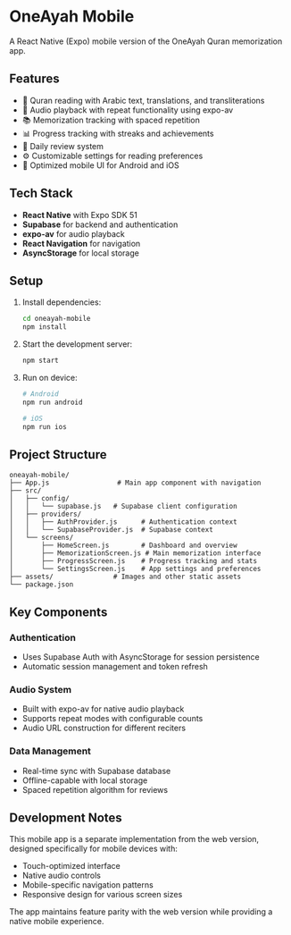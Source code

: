 # OneAyah Mobile

A React Native (Expo) mobile version of the OneAyah Quran memorization app.

## Features

- 📖 Quran reading with Arabic text, translations, and transliterations
- 🎵 Audio playback with repeat functionality using expo-av
- 📚 Memorization tracking with spaced repetition
- 📊 Progress tracking with streaks and achievements
- 🔄 Daily review system
- ⚙️ Customizable settings for reading preferences
- 📱 Optimized mobile UI for Android and iOS

## Tech Stack

- **React Native** with Expo SDK 51
- **Supabase** for backend and authentication
- **expo-av** for audio playback
- **React Navigation** for navigation
- **AsyncStorage** for local storage

## Setup

1. Install dependencies:
   ```bash
   cd oneayah-mobile
   npm install
   ```

2. Start the development server:
   ```bash
   npm start
   ```

3. Run on device:
   ```bash
   # Android
   npm run android
   
   # iOS  
   npm run ios
   ```

## Project Structure

```
oneayah-mobile/
├── App.js                 # Main app component with navigation
├── src/
│   ├── config/
│   │   └── supabase.js   # Supabase client configuration
│   ├── providers/
│   │   ├── AuthProvider.js      # Authentication context
│   │   └── SupabaseProvider.js  # Supabase context
│   └── screens/
│       ├── HomeScreen.js        # Dashboard and overview
│       ├── MemorizationScreen.js # Main memorization interface
│       ├── ProgressScreen.js    # Progress tracking and stats
│       └── SettingsScreen.js    # App settings and preferences
├── assets/               # Images and other static assets
└── package.json
```

## Key Components

### Authentication
- Uses Supabase Auth with AsyncStorage for session persistence
- Automatic session management and token refresh

### Audio System
- Built with expo-av for native audio playback
- Supports repeat modes with configurable counts
- Audio URL construction for different reciters

### Data Management
- Real-time sync with Supabase database
- Offline-capable with local storage
- Spaced repetition algorithm for reviews

## Development Notes

This mobile app is a separate implementation from the web version, designed specifically for mobile devices with:
- Touch-optimized interface
- Native audio controls
- Mobile-specific navigation patterns
- Responsive design for various screen sizes

The app maintains feature parity with the web version while providing a native mobile experience.